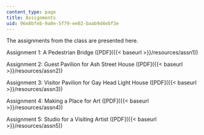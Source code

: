 ```yaml
---
content_type: page
title: Assignments
uid: 96e8bfeb-9a0e-5f79-ee02-baab9d4ebf3e
---
```


The assignments from the class are presented here.

Assignment 1: A Pedestrian Bridge ([PDF]({{< baseurl >}}/resources/assn1))

Assignment 2: Guest Pavilion for Ash Street House ([PDF]({{< baseurl >}}/resources/assn2))

Assignment 3: Visitor Pavilion for Gay Head Light House ([PDF]({{< baseurl >}}/resources/assn3))

Assignment 4: Making a Place for Art ([PDF]({{< baseurl >}}/resources/assn4))

Assignment 5: Studio for a Visiting Artist ([PDF]({{< baseurl >}}/resources/assn5))